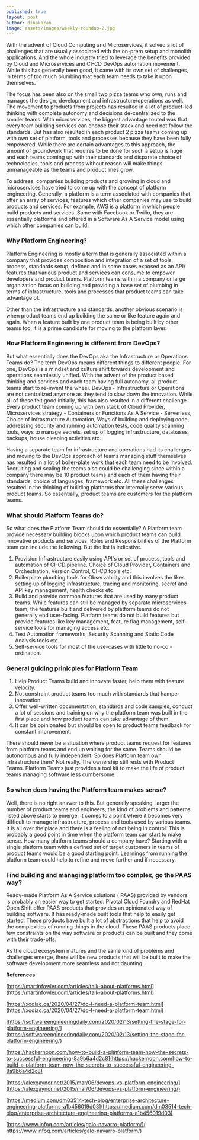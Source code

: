 ```yaml
---
published: true
layout: post
author: dinakaran
image: assets/images/weekly-roundup-2.jpg
---
```


With the advent of Cloud Computing and Microservices, it solved a lot of challenges that are usually associated with the on-prem setup and monolith applications. And the whole industry tried to leverage the benefits provided by Cloud and Microservices and CI-CD DevOps automation movement. While this has generally been good, it came with its own set of challenges, in terms of too much plumbing that each team needs to take it upon themselves.


The focus has been also on the small two pizza teams who own, runs and manages the design, development and infrastructure/operations as well. The movement to products from projects has resulted in a lot of product-led thinking with complete autonomy and decisions de-centralized to the smaller teams. With microservices, the biggest advantage touted was that every team building services can choose their stack and need not follow the standards. But has also resulted in each product 2 pizza teams coming up with own set of platform, tools and processes because they have been fully empowered. While there are certain advantages to this approach, the amount of groundwork that requires to be done for such a setup is huge and each teams coming up with their standards and disparate choice of technologies, tools and process without reason will make things unmanageable as the teams and product lines grow. 

To address, companies building products and growing in cloud and microservices have tried to come up with the concept of platform engineering. Generally, a platform is a term associated with companies that offer an array of services, features which other companies may use to build products and services. For example, AWS is a platform in which people build products and services. Same with Facebook or Twilio, they are essentially platforms and offered in a Software As A Service model using which other companies can build.

### Why Platform Engineering?

Platform Engineering is mostly a term that is generally associated within a company that provides composition and integration of a set of tools, process, standards setup, defined and in some cases exposed as an API/ features that various product and services can consume to empower developers and product teams. Platform teams within a company or large organization focus on building and providing a base set of plumbing in terms of infrastructure, tools and processes that product teams can take advantage of. 

Other than the infrastructure and standards, another obvious scenario is when product teams end up building the same or like feature again and again. When a feature built by one product team is being built by other teams too, it is a prime candidate for moving to the platform layer. 

### How Platform Engineering is different from DevOps? 

But what essentially does the DevOps aka the Infrastructure or Operations Teams do? The term DevOps means different things to different people. For one, DevOps is a mindset and culture shift towards development and operations seamlessly unified. With the advent of the product based thinking and services and each team having full autonomy, all product teams start to re-invent the wheel. DevOps - Infrastructure or Operations are not centralized anymore as they tend to slow down the innovation. While all of these felt good initially, this has also resulted in a different challenge. Every product team coming up with own stack of Cloud Provider, Microservices strategy - Containers or Functions As A Service - Serverless, Choice of Infrastructure Automation, Ways of building and deploying code, addressing security and running automation tests, code quality scanning tools, ways to manage secrets, set up of logging infrastructure, databases, backups, house cleaning activities etc. 

Having a separate team for infrastructure and operations had its challenges and moving to the DevOps approach of teams managing stuff themselves has resulted in a lot of boiler-plate work that each team need to be involved. Recruiting and scaling the teams also could be challenging since within a company there may be 10 product teams and each of them having their standards, choice of languages, framework etc. All these challenges resulted in the thinking of building platforms that internally serve various product teams. So essentially, product teams are customers for the platform teams. 


### What should Platform Teams do?

So what does the Platform Team should do essentially? A Platform team provide necessary building blocks upon which product teams can build innovative products and services.  Roles and Responsibilities of the Platform team can include the following. But the list is indicative.

1. Provision Infrastructure easily using API's or set of process, tools and automation of CI-CD pipeline. Choice of Cloud Provider, Containers and Orchestration, Version Control, CI-CD tools etc. 
2. Boilerplate plumbing tools for Observability and this involves the likes setting up of logging infrastructure, tracing and monitoring, secret and API key management, health checks etc 
3. Build and provide common features that are used by many product teams. While features can still be managed by separate microservices team, the features built and delivered by platform teams do not generally end user-facing. Platform teams do not build features but provide features like key management, feature flag management, self-service tools for managing access etc.
4. Test Automation frameworks, Security Scanning and Static Code Analysis tools etc.
5. Self-service tools for most of the use-cases with little to no-co -ordination. 


### General guiding prinicples for Platform Team

1. Help Product Teams build and innovate faster, help them with feature velocity.
2. Not constraint product teams too much with standards that hamper innovation. 
3. Offer well-written documentation, standards and code samples, conduct a lot of sessions and training on why the platform team was built in the first place and how product teams can take advantage of them. 
4. It can be opinionated but should be open to product teams feedback for constant improvement. 

There should never be a situation where product teams request for features from platform teams and end up waiting for the same. Teams should be autonomous and fully independent. So does Platform team own infrastructure then? Not really. The ownership still rests with Product Teams. Platform Teams just provides a tool kit to make the life of product teams managing software less cumbersome. 


### So when does having the Platform team makes sense?

Well, there is no right answer to this. But generally speaking, larger the number of product teams and engineers, the kind of problems and patterns listed above starts to emerge. It comes to a point where it becomes very difficult to manage infrastructure, process and tools used by various teams. It is all over the place and there is a feeling of not being in control. This is probably a good point in time when the platform team can start to make sense. How many platform teams should a company have? Starting with a single platform team with a defined set of target customers in teams of product teams would be a good starting point. Learnings from running the platform team could help to refine and move further and if necessary.

### Find building and managing platform too complex, go the PAAS way?

Ready-made Platform As A Service solutions ( PAAS) provided by vendors is probably an easier way to get started. Pivotal Cloud Foundry and RedHat Open Shift offer PAAS products that provides an opinionated way of building software. It has ready-made built tools that help to easily get started. These products have built a lot of abstractions that help to avoid the complexities of running things in the cloud. These PAAS products place few constraints on the way software or products can be built and they come with their trade-offs. 

As the cloud ecosystem matures and the same kind of problems and challenges emerge, there will be new products that will be built to make the software development more seamless and not daunting.          

**References**

[https://martinfowler.com/articles/talk-about-platforms.html](https://martinfowler.com/articles/talk-about-platforms.html)

[https://xodiac.ca/2020/04/27/do-I-need-a-platform-team.html](https://xodiac.ca/2020/04/27/do-I-need-a-platform-team.html)

[https://softwareengineeringdaily.com/2020/02/13/setting-the-stage-for-platform-engineering/](https://softwareengineeringdaily.com/2020/02/13/setting-the-stage-for-platform-engineering/)

[https://hackernoon.com/how-to-build-a-platform-team-now-the-secrets-to-successful-engineering-8a9b6a4d2c8](https://hackernoon.com/how-to-build-a-platform-team-now-the-secrets-to-successful-engineering-8a9b6a4d2c8)

[https://alexgaynor.net/2015/mar/06/devops-vs-platform-engineering/](https://alexgaynor.net/2015/mar/06/devops-vs-platform-engineering/)

[https://medium.com/dm03514-tech-blog/enterprise-architecture-engineering-platforms-a1b456019d03](https://medium.com/dm03514-tech-blog/enterprise-architecture-engineering-platforms-a1b456019d03)


[https://www.infoq.com/articles/galo-navarro-platform/]( https://www.infoq.com/articles/galo-navarro-platform/)

